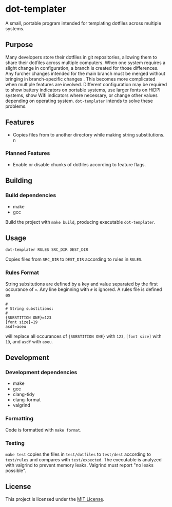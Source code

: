# dot-templater
A small, portable program intended for templating dotfiles across multiple systems.

## Purpose
Many developers store their dotfiles in git repositories, allowing them to share their dotfiles across multiple computers. When one system requires a slight change in configuration, a branch is created for those differences. Any furcher changes intended for the main branch must be merged without bringing in branch-specific changes . This becomes more complicated when multiple features are involved. Different configuration may be required to show battery indicators on portable systems, use larger fonts on HiDPI systems, show Wifi indicators where necessary, or change other values depending on operating system. `dot-templater` intends to solve these problems.

## Features
* Copies files from to another directory while making string substitutions.
n
### Planned Features
* Enable or disable chunks of dotfiles according to feature flags. 

## Building

### Build dependencies
* make
* gcc

Build the project with `make build`, producing executable `dot-templater`. 

## Usage

```
dot-templater RULES SRC_DIR DEST_DIR
```

Copies files from `SRC_DIR` to `DEST_DIR` according to rules in `RULES`.

### Rules Format
String subsitutions are defined by a key and value separated by the first occurance of `=`. Any line beginning with `#` is ignored. A rules file is defined as
```
#
# String substitions:
#
{SUBSTITION ONE}=123
[font size]=19
asdf=aoeu
```
will replace all occurances of `{SUBSTITION ONE}` with `123`, `[font size]` with `19`, and `asdf` with `aoeu`.

## Development

### Development dependencies
* make
* gcc
* clang-tidy
* clang-format
* valgrind

### Formatting
Code is formatted with `make format`.

### Testing

`make test` copies the files in `test/dotfiles` to `test/dest` according to `test/rules` and compares with `test/expected`. The executable is analyzed with valgrind to prevent memory leaks. Valgrind must report "no leaks possible".

## License

This project is licensed under the [MIT License](LICENSE).
